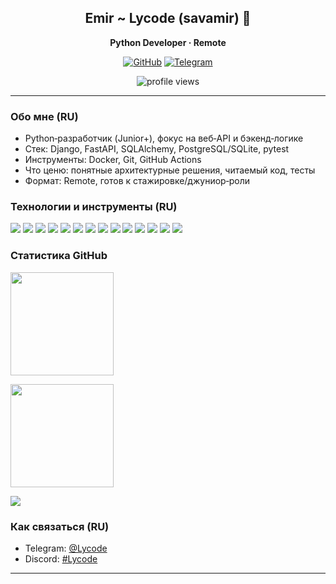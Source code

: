 
<h2 align="center">Emir ~ Lycode (savamir) 👋</h2>
<p align="center"><b>Python Developer · Remote</b></p>

<p align="center">
  <a href="https://github.com/savamir"><img src="https://img.shields.io/badge/GitHub-@savamir-181717?logo=github" alt="GitHub"/></a>
  <a href="https://t.me/Lycode"><img src="https://img.shields.io/badge/Telegram-@Lycode-26A5E4?logo=telegram&logoColor=white" alt="Telegram"/></a>
</p>

<p align="center">
  <img src="https://komarev.com/ghpvc/?username=savamir&style=flat&color=blue" alt="profile views"/>
</p>

---

<a id="ru"></a>

### Обо мне (RU)

- Python‑разработчик (Junior+), фокус на веб‑API и бэкенд‑логике
- Стек: Django, FastAPI, SQLAlchemy, PostgreSQL/SQLite, pytest
- Инструменты: Docker, Git, GitHub Actions
- Что ценю: понятные архитектурные решения, читаемый код, тесты
- Формат: Remote, готов к стажировке/джуниор‑роли

### Технологии и инструменты (RU)

<p>
  <img src="https://img.shields.io/badge/Python-3776AB?logo=python&logoColor=white"/>
  <img src="https://img.shields.io/badge/Django-092E20?logo=django&logoColor=white"/>
  <img src="https://img.shields.io/badge/FastAPI-009688?logo=fastapi&logoColor=white"/>
  <img src="https://img.shields.io/badge/Flask-000000?logo=flask&logoColor=white"/>
  <img src="https://img.shields.io/badge/Pydantic-E92063?logo=pydantic&logoColor=white"/>
  <img src="https://img.shields.io/badge/SQLAlchemy-D71F00?logo=python&logoColor=white"/>
  <img src="https://img.shields.io/badge/PostgreSQL-4169E1?logo=postgresql&logoColor=white"/>
  <img src="https://img.shields.io/badge/SQLite-003B57?logo=sqlite&logoColor=white"/>
  <img src="https://img.shields.io/badge/Redis-DC382D?logo=redis&logoColor=white"/>
  <img src="https://img.shields.io/badge/Pytest-0A9EDC?logo=pytest&logoColor=white"/>
  <img src="https://img.shields.io/badge/Poetry-60A5FA?logo=poetry&logoColor=white"/>
  <img src="https://img.shields.io/badge/Docker-2496ED?logo=docker&logoColor=white"/>
  <img src="https://img.shields.io/badge/Git-F05032?logo=git&logoColor=white"/>
  <img src="https://img.shields.io/badge/GitHub_Actions-2088FF?logo=github-actions&logoColor=white"/>
</p>

### Статистика GitHub

<p>
  <img src="https://github-readme-stats.vercel.app/api?username=savamir&show_icons=true&theme=transparent&include_all_commits=true&count_private=true" height="165"/>
</p>

<p>
  <img src="https://streak-stats.demolab.com?user=savamir&theme=transparent" height="165"/>
</p>

<p>
  <img src="https://github-profile-trophy.vercel.app/?username=savamir&theme=algolia&no-bg=true&no-frame=true&row=1&column=7" />
</p>

### Как связаться (RU)

- Telegram: [@Lycode](https://t.me/Lycode)
- Discord: [#Lycode](https://discordapp.com/users/lycode)

---
